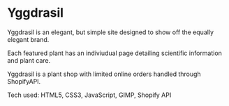 # Yggdrasil
 
Yggdrasil is an elegant, but simple site designed to show off the equally elegant brand. 

Each featured plant has an indiviudual page detailing scientific information and plant care.

Yggdrasil is a plant shop with limited online orders handled through ShopifyAPI.

Tech used: HTML5, CSS3, JavaScript, GIMP, Shopify API
